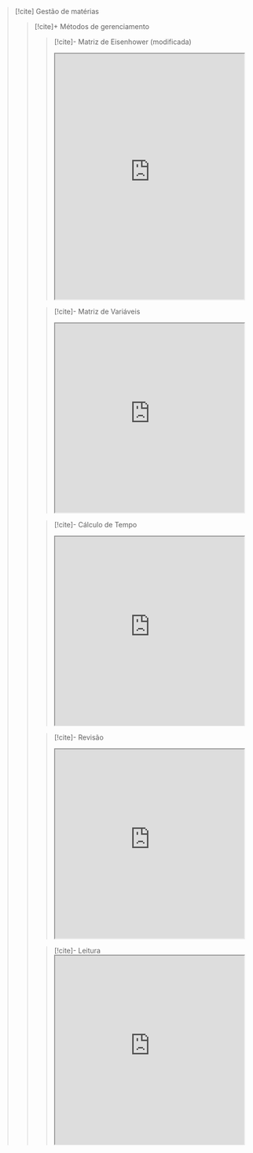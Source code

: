 > [!cite] Gestão de matérias
>  > [!cite]+ Métodos de gerenciamento
>  >  > [!cite]- Matriz de Eisenhower (modificada)
>  >  > <iframe
>  >  >  src="https://efzevios.github.io/Spork/Matriz%20de%20eisenhower.html"
>  >  >  style="width:100%;height:auto;aspect-ratio:1/1.3"
>  >  >  scrolling="yes">
>  >  > </iframe>
>  >
>  >  > [!cite]- Matriz de Variáveis
>  >  > <iframe
>  >  >  src="https://efzevios.github.io/Spork/Matriz%20de%20vari%C3%A1veis.html "
>  >  >  style="width:100%;height:auto;aspect-ratio:1/1"
>  >  >  scrolling="yes">
>  >  > </iframe>
>  >
>  >  > [!cite]- Cálculo de Tempo
>  >  >  <iframe
>  >  >   src="https://efzevios.github.io/Spork/Porcento.html"
>  >  >   style="width:100%;height:;aspect-ratio:1"
>  >  >   scrolling="yes">
>  >  > </iframe>
>  >
> > > [!cite]- Revisão
> > > <iframe
> >  >src="https://efzevios.github.io/Spork/Matriz%20de%20ciclo%20revisional.html"
> >  > style="width:100%;height:auto;aspect-ratio:1/1"
> >  >scrolling="yes">
> >  >   </iframe>
> >
> > > [!cite]- Leitura <iframe
> > >   src="https://efzevios.github.io/Spork/Leitura.html"
> > >   style="width:100%;height:;aspect-ratio:1/1"
> > >    scrolling="yes">
> > >  </iframe>



